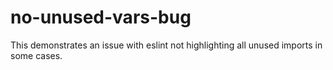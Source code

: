# no-unused-vars-bug
This demonstrates an issue with eslint not highlighting all unused imports in some cases.
